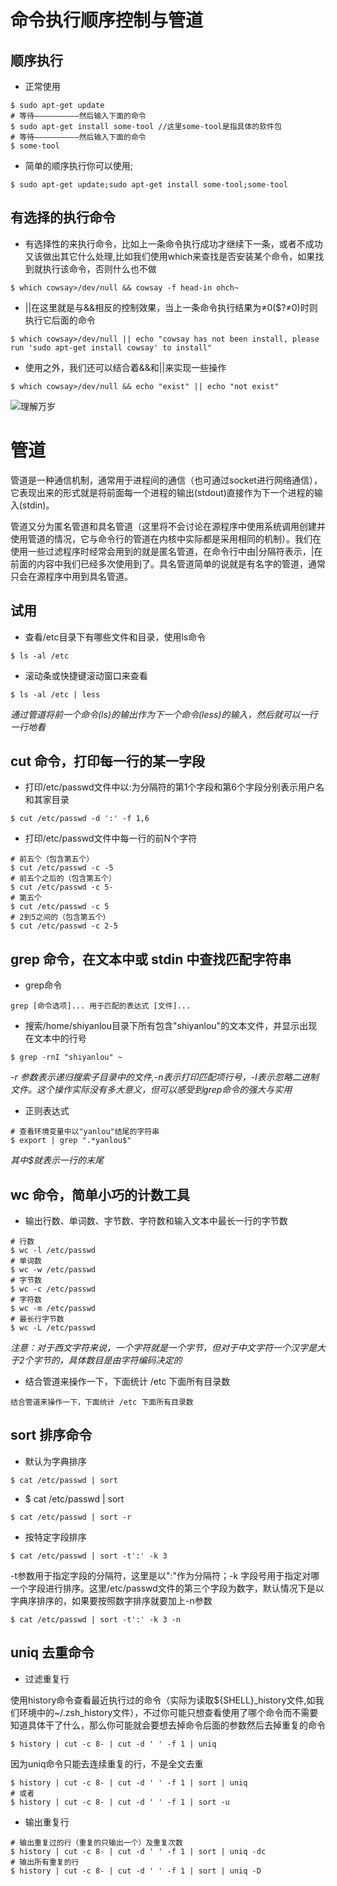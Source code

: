 # 命令执行顺序控制与管道

## 顺序执行

* 正常使用

```linux
$ sudo apt-get update
# 等待——————————然后输入下面的命令
$ sudo apt-get install some-tool //这里some-tool是指具体的软件包
# 等待——————————然后输入下面的命令
$ some-tool
```

* 简单的顺序执行你可以使用;

```linux
$ sudo apt-get update;sudo apt-get install some-tool;some-tool
```

## 有选择的执行命令

* 有选择性的来执行命令，比如上一条命令执行成功才继续下一条，或者不成功又该做出其它什么处理,比如我们使用which来查找是否安装某个命令，如果找到就执行该命令，否则什么也不做

```linux
$ which cowsay>/dev/null && cowsay -f head-in ohch~
```

* ||在这里就是与&&相反的控制效果，当上一条命令执行结果为≠0($?≠0)时则执行它后面的命令

```linux
$ which cowsay>/dev/null || echo "cowsay has not been install, please run 'sudo apt-get install cowsay' to install"
```

* 使用之外，我们还可以结合着&&和||来实现一些操作

```linux
$ which cowsay>/dev/null && echo "exist" || echo "not exist"
```

![理解万岁](https://doc.shiyanlou.com/linux_base/8-3.png/wm "理解万岁")

# 管道

管道是一种通信机制，通常用于进程间的通信（也可通过socket进行网络通信），它表现出来的形式就是将前面每一个进程的输出(stdout)直接作为下一个进程的输入(stdin)。

管道又分为匿名管道和具名管道（这里将不会讨论在源程序中使用系统调用创建并使用管道的情况，它与命令行的管道在内核中实际都是采用相同的机制）。我们在使用一些过滤程序时经常会用到的就是匿名管道，在命令行中由|分隔符表示，|在前面的内容中我们已经多次使用到了。具名管道简单的说就是有名字的管道，通常只会在源程序中用到具名管道。

## 试用

* 查看/etc目录下有哪些文件和目录，使用ls命令

```linux
$ ls -al /etc
```

* 滚动条或快捷键滚动窗口来查看

```linux
$ ls -al /etc | less
```

*通过管道将前一个命令(ls)的输出作为下一个命令(less)的输入，然后就可以一行一行地看*

## cut 命令，打印每一行的某一字段

* 打印/etc/passwd文件中以:为分隔符的第1个字段和第6个字段分别表示用户名和其家目录

```linux
$ cut /etc/passwd -d ':' -f 1,6
```

* 打印/etc/passwd文件中每一行的前N个字符

```linux
# 前五个（包含第五个）
$ cut /etc/passwd -c -5
# 前五个之后的（包含第五个）
$ cut /etc/passwd -c 5-
# 第五个
$ cut /etc/passwd -c 5
# 2到5之间的（包含第五个）
$ cut /etc/passwd -c 2-5
```

## grep 命令，在文本中或 stdin 中查找匹配字符串

* grep命令

```linux
grep [命令选项]... 用于匹配的表达式 [文件]...
```

* 搜索/home/shiyanlou目录下所有包含"shiyanlou"的文本文件，并显示出现在文本中的行号

```linux
$ grep -rnI "shiyanlou" ~
```

*-r 参数表示递归搜索子目录中的文件,-n表示打印匹配项行号，-I表示忽略二进制文件。这个操作实际没有多大意义，但可以感受到grep命令的强大与实用*

* 正则表达式

```linux
# 查看环境变量中以"yanlou"结尾的字符串
$ export | grep ".*yanlou$"
```

*其中$就表示一行的末尾*

## wc 命令，简单小巧的计数工具

* 输出行数、单词数、字节数、字符数和输入文本中最长一行的字节数

```linux
# 行数
$ wc -l /etc/passwd
# 单词数
$ wc -w /etc/passwd
# 字节数
$ wc -c /etc/passwd
# 字符数
$ wc -m /etc/passwd
# 最长行字节数
$ wc -L /etc/passwd
```

*注意：对于西文字符来说，一个字符就是一个字节，但对于中文字符一个汉字是大于2个字节的，具体数目是由字符编码决定的*

* 结合管道来操作一下，下面统计 /etc 下面所有目录数

```linux
结合管道来操作一下，下面统计 /etc 下面所有目录数
```

## sort 排序命令

* 默认为字典排序

```linux
$ cat /etc/passwd | sort
```

* $ cat /etc/passwd | sort

```linux
$ cat /etc/passwd | sort -r
```

* 按特定字段排序

```linux
$ cat /etc/passwd | sort -t':' -k 3
```

-t参数用于指定字段的分隔符，这里是以":"作为分隔符；-k 字段号用于指定对哪一个字段进行排序。这里/etc/passwd文件的第三个字段为数字，默认情况下是以字典序排序的，如果要按照数字排序就要加上-n参数

```linux
$ cat /etc/passwd | sort -t':' -k 3 -n
```

## uniq 去重命令

* 过滤重复行

使用history命令查看最近执行过的命令（实际为读取${SHELL}_history文件,如我们环境中的~/.zsh_history文件），不过你可能只想查看使用了哪个命令而不需要知道具体干了什么，那么你可能就会要想去掉命令后面的参数然后去掉重复的命令

```linux
$ history | cut -c 8- | cut -d ' ' -f 1 | uniq
```

因为uniq命令只能去连续重复的行，不是全文去重

```linux
$ history | cut -c 8- | cut -d ' ' -f 1 | sort | uniq
# 或者
$ history | cut -c 8- | cut -d ' ' -f 1 | sort -u
```

* 输出重复行

```linux
# 输出重复过的行（重复的只输出一个）及重复次数
$ history | cut -c 8- | cut -d ' ' -f 1 | sort | uniq -dc
# 输出所有重复的行
$ history | cut -c 8- | cut -d ' ' -f 1 | sort | uniq -D
```
